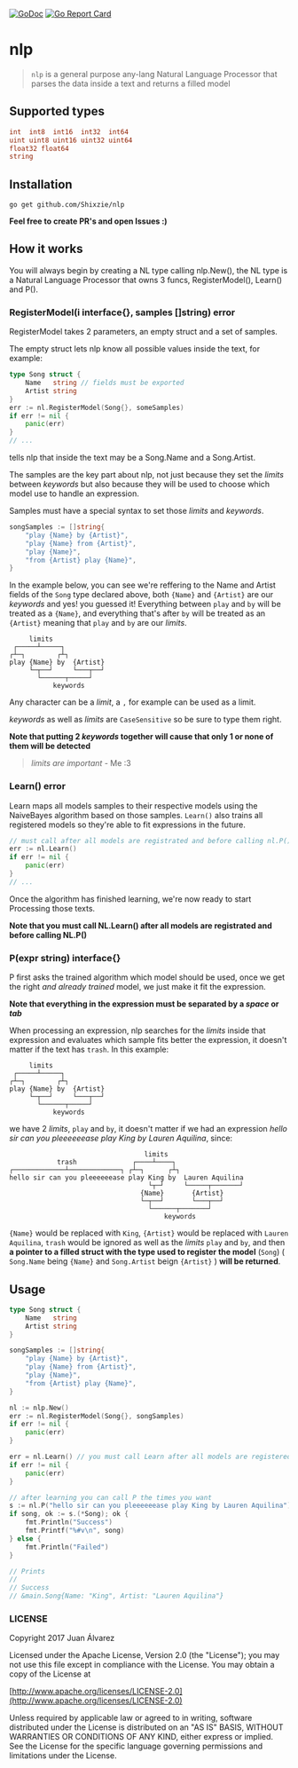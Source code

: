[![GoDoc](https://godoc.org/github.com/Shixzie/nlp?status.svg)](https://godoc.org/github.com/Shixzie/nlp) [![Go Report Card](https://goreportcard.com/badge/github.com/Shixzie/nlp)](https://goreportcard.com/report/github.com/Shixzie/nlp)

# nlp

> `nlp` is a general purpose any-lang Natural Language Processor that parses the data inside a text and returns a filled model

## Supported types
```go
int  int8  int16  int32  int64
uint uint8 uint16 uint32 uint64
float32 float64
string
```

## Installation
```
go get github.com/Shixzie/nlp
```

**Feel free to create PR's and open Issues :)**

## How it works

You will always begin by creating a NL type calling nlp.New(), the NL type is a 
Natural Language Processor that owns 3 funcs, RegisterModel(), Learn() and P().

### RegisterModel(i interface{}, samples []string) error

RegisterModel takes 2 parameters, an empty struct and a set of samples.

The empty struct lets nlp know all possible values inside the text, for example:
```go
type Song struct {
    Name   string // fields must be exported
    Artist string
}
err := nl.RegisterModel(Song{}, someSamples)
if err != nil {
	panic(err)
}
// ...
```

tells nlp that inside the text may be a Song.Name and a Song.Artist.

The samples are the key part about nlp, not just because they set the *limits*
between *keywords* but also because they will be used to choose which model 
use to handle an expression.

Samples must have a special syntax to set those *limits* and *keywords*.
```go
songSamples := []string{
	"play {Name} by {Artist}",
	"play {Name} from {Artist}",
	"play {Name}",
	"from {Artist} play {Name}",
}
```

In the example below, you can see we're reffering to the Name and Artist fields
of the `Song` type declared above, both `{Name}` and `{Artist}` are our *keywords* 
and yes! you guessed it! Everything between `play` and `by` will be treated as a
`{Name}`, and everything that's after `by` will be treated as an `{Artist}` meaning 
that `play` and `by` are our *limits*.
```
     limits
 ┌─────┴─────┐
┌┴─┐        ┌┴┐
play {Name} by  {Artist}
     └─┬──┘     └───┬──┘
       └──────┬─────┘
           keywords
```

Any character can be a *limit*, a `,` for example can be used as a limit.

*keywords* as well as *limits* are `CaseSensitive` so be sure to type them right.

**Note that putting 2 *keywords* together will cause that only 1 or none of them will be detected**

> *limits are important* - Me :3


### Learn() error

Learn maps all models samples to their respective models using the NaiveBayes 
algorithm based on those samples. `Learn()` also trains all registered models
so they're able to fit expressions in the future.

```go
// must call after all models are registrated and before calling nl.P()
err := nl.Learn() 
if err != nil {
    panic(err)
}
// ...
```

Once the algorithm has finished learning, we're now ready to start Processing 
those texts.

**Note that you must call NL.Learn() after all models are registrated and before calling NL.P()**

### P(expr string) interface{}

P first asks the trained algorithm which model should be used, once we get
the right *and already trained* model, we just make it fit the expression.

**Note that everything in the expression must be separated by a _space_ or _tab_**

When processing an expression, nlp searches for the *limits* inside that 
expression and evaluates which sample fits better the expression, it doesn't
matter if the text has `trash`. In this example:
```
     limits
 ┌─────┴─────┐
┌┴─┐        ┌┴┐
play {Name} by  {Artist}
     └─┬──┘     └───┬──┘
       └──────┬─────┘
           keywords
```

we have 2 *limits*, `play` and `by`, it doesn't matter if we had an expression 
*hello sir can you pleeeeeease play King by Lauren Aquilina*, since:
```
                                  limits
            trash              ┌────┴────┐
┌─────────────┴─────────────┐ ┌┴─┐      ┌┴┐
hello sir can you pleeeeeease play King by  Lauren Aquilina
                                   └┬─┘     └─────┬───────┘
                                 {Name}       {Artist}
                                 └─┬──┘       └───┬──┘
                                   └──────┬───────┘
                                       keywords
```

`{Name}` would be replaced with `King`, 
`{Artist}` would be replaced with `Lauren Aquilina`, 
`trash` would be ignored as well as the *limits* `play` and `by`, 
and then **a pointer to a filled struct with the type used to register the model** (`Song`) 
( `Song.Name` being `{Name}` and `Song.Artist` beign `{Artist}` ) 
**will be returned**.

## Usage

```go
type Song struct {
	Name   string
	Artist string
}

songSamples := []string{
	"play {Name} by {Artist}",
	"play {Name} from {Artist}",
	"play {Name}",
	"from {Artist} play {Name}",
}

nl := nlp.New()
err := nl.RegisterModel(Song{}, songSamples)
if err != nil {
	panic(err)
}

err = nl.Learn() // you must call Learn after all models are registered and before calling P
if err != nil {
	panic(err)
}

// after learning you can call P the times you want
s := nl.P("hello sir can you pleeeeeease play King by Lauren Aquilina") 
if song, ok := s.(*Song); ok {
	fmt.Println("Success")
	fmt.Printf("%#v\n", song)
} else {
	fmt.Println("Failed")
}

// Prints
//
// Success
// &main.Song{Name: "King", Artist: "Lauren Aquilina"}
```

### LICENSE

Copyright 2017 Juan Álvarez

Licensed under the Apache License, Version 2.0 (the "License");
you may not use this file except in compliance with the License.
You may obtain a copy of the License at

[http://www.apache.org/licenses/LICENSE-2.0](http://www.apache.org/licenses/LICENSE-2.0)

Unless required by applicable law or agreed to in writing, software
distributed under the License is distributed on an "AS IS" BASIS,
WITHOUT WARRANTIES OR CONDITIONS OF ANY KIND, either express or implied.
See the License for the specific language governing permissions and
limitations under the License.
